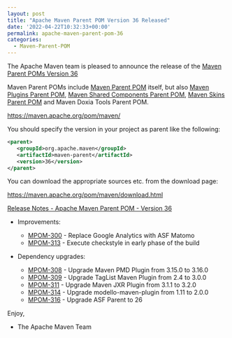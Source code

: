 ```yaml
---
layout: post
title: "Apache Maven Parent POM Version 36 Released"
date: '2022-04-22T10:32:33+00:00'
permalink: apache-maven-parent-pom-36
categories:
  - Maven-Parent-POM
---
```

The Apache Maven team is pleased to announce the release of the
[Maven Parent POMs Version 36](https://maven.apache.org/pom/maven/)

Maven Parent POMs include [Maven Parent POM](https://maven.apache.org/pom/maven/)
itself, but also [Maven Plugins Parent POM](https://maven.apache.org/pom/maven/maven-plugins/),
[Maven Shared Components Parent POM](https://maven.apache.org/pom/maven/maven-shared-components/),
[Maven Skins Parent POM](https://maven.apache.org/pom/maven/maven-skins/) and
Maven Doxia Tools Parent POM.

https://maven.apache.org/pom/maven/

You should specify the version in your project as parent like the following:

```xml
<parent>
   <groupId>org.apache.maven</groupId>
   <artifactId>maven-parent</artifactId>
   <version>36</version>
</parent>
```

You can download the appropriate sources etc. from the download page:

https://maven.apache.org/pom/maven/download.html


<!-- more -->

[Release Notes - Apache Maven Parent POM - Version 36](https://issues.apache.org/jira/secure/ReleaseNote.jspa?version=12351408&styleName=Text&projectId=12311250)


* Improvements:

    * [MPOM-300](https://issues.apache.org/jira/browse/MPOM-300) - Replace Google Analytics with ASF Matomo
    * [MPOM-313](https://issues.apache.org/jira/browse/MPOM-313) - Execute checkstyle in early phase of the build

* Dependency upgrades:

    * [MPOM-308](https://issues.apache.org/jira/browse/MPOM-308) - Upgrade Maven PMD Plugin from 3.15.0 to 3.16.0
    * [MPOM-309](https://issues.apache.org/jira/browse/MPOM-309) - Upgrade TagList Maven Plugin from 2.4 to 3.0.0
    * [MPOM-311](https://issues.apache.org/jira/browse/MPOM-311) - Upgrade Maven JXR Plugin from 3.1.1 to 3.2.0
    * [MPOM-314](https://issues.apache.org/jira/browse/MPOM-314) - Upgrade modello-maven-plugin from 1.11 to 2.0.0
    * [MPOM-316](https://issues.apache.org/jira/browse/MPOM-316) - Upgrade ASF Parent to 26


Enjoy,
- The Apache Maven Team


